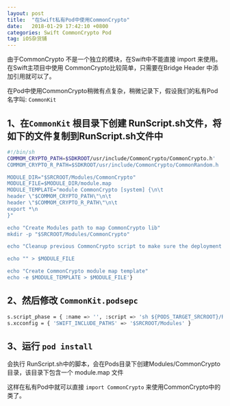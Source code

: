 ```yaml
---
layout: post
title:  "在Swift私有Pod中使用CommonCrypto"
date:   2018-01-29 17:42:10 +0800
categories: Swift CommonCrypto Pod
tag: iOS杂货铺
---
```


由于CommonCrypto 不是一个独立的模块，在Swift中不能直接 import 来使用。在Swift主项目中使用 CommonCrypto比较简单，只需要在Bridge Header 中添加引用就可以了。


在Pod中使用CommonCrypto稍微有点复杂，稍微记录下，假设我们的私有Pod名字叫: `CommonKit`

## 1、在`CommonKit` 根目录下创建 RunScript.sh文件，将如下的文件复制到RunScript.sh文件中

```sh
#!/bin/sh
COMMOM_CRYPTO_PATH=$SDKROOT/usr/include/CommonCrypto/CommonCrypto.h'
COMMOM_CRYPTO_R_PATH=$SDKROOT/usr/include/CommonCrypto/CommonRandom.h

MODULE_DIR="$SRCROOT/Modules/CommonCrypto"
MODULE_FILE=$MODULE_DIR/module.map
MODULE_TEMPLATE="module CommonCrypto [system] {\n\t
header \"$COMMOM_CRYPTO_PATH\"\n\t
header \"$COMMOM_CRYPTO_R_PATH\"\n\t
export *\n
}"

echo "Create Modules path to map CommonCrypto lib"
mkdir -p "$SRCROOT/Modules/CommonCrypto"

echo "Cleanup previous CommonCrypto script to make sure the deployment target is always updated"

echo "" > $MODULE_FILE

echo "Create CommonCrypto module map template"
echo -e $MODULE_TEMPLATE > $MODULE_FILE'}

```

## 2、然后修改 `CommonKit.podsepc` 

```sh
s.script_phase = { :name => '', :script => 'sh ${PODS_TARGET_SRCROOT}/RunScript.sh' }
s.xcconfig = { 'SWIFT_INCLUDE_PATHS' => '$SRCROOT/Modules' }
```

## 3、运行 `pod install`

会执行 RunScript.sh中的脚本，会在Pods目录下创建Modules/CommonCrypto目录，该目录下包含一个 module.map 文件

这样在私有Pod中就可以直接 `import CommonCrypto` 来使用CommonCrypto中的类了。
